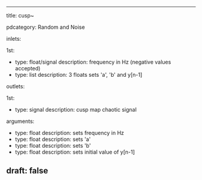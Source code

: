 --- 


title: cusp~

pdcategory: Random and Noise

inlets:

  1st:
  - type: float/signal
    description: frequency in Hz (negative values accepted)
  - type: list
    description: 3 floats sets 'a', 'b' and y[n-1]

outlets:

  1st:
  - type: signal
    description: cusp map chaotic signal

arguments:
  - type: float
    description: sets frequency in Hz
  - type: float
    description: sets 'a'
  - type: float
    description: sets 'b'
  - type: float
    description: sets initial value of y[n-1]





draft: false
---